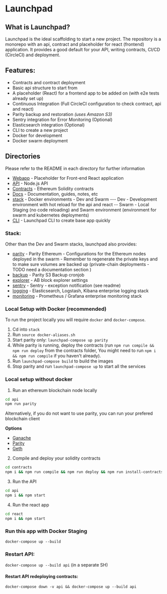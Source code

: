 # Launchpad

## What is Launchpad?

Launchpad is the ideal scaffolding to start a new project. The repository is a monorepo with an api, contract and placeholder for react (frontend) application. It provides a good default for your API, writing contracts, CI/CD (CircleCI) and deployment.

## Features:

- Contracts and contract deployment
- Basic api structure to start from
- A placeholder (React) for a frontend app to be added on (with e2e tests already set up)
- Continuous Integration (Full CircleCI configuration to check contract, api and react)
- Parity backup and restoration *(uses Amazon S3)*
- Sentry integration for Error Monitoring (Optional)
- Elasticsearch integration (Optional)
- CLI to create a new project
- Docker for development
- Docker swarm deployment

## Directories

Please refer to the README in each directory for further information

- [Webapp](./react) - Placeholder for Front-end React application
- [API](./api) - Node.js API
- [Contracts](./contracts) - Ethereum Solidity contracts
- [Docs](./docs) - Documentation, guides, notes, etc
- [stack](./stack) - Docker environments - Dev and Swarm --- Dev - Development environment with hot reload for the api and react -- Swarm - Local Staging (no code reloading) and Swarm environment (environment for swarm and kubernetes deployments)
- [CLI](./cli) - Launchpad CLI to create base app quickly

### Stack:

Other than the Dev and Swarm stacks, launchpad also provides:

- [parity](./stack/parity) - Parity Ethereum - Configurations for the Ethereum nodes deployed in the swarm - Remember to regenerate the private keys and to make sure volumes are backed up (private-chain deployments - TODO need a documentation section )
- [backup](./stack/backup) - Parity S3 Backup cronjob
- [explorer](./stack/explorer) - AB block explorer settings
- [sentry](./stack/sentry) - Sentry - exception notification (see readme)
- [logging](./stack/logging) - Elasticsearch, Logstash, Kibana enterprise logging stack
- [monitoring](./stack/monitoring) - Prometheus / Grafana enterprise monitoring stack

### Local Setup with Docker (recommended)
To run the project locally you will require `docker` and `docker-compose`.

1. Cd into `stack`
2. Run `source docker-aliases.sh`
4. Start parity only: `launchpad-compose up parity`
5. While parity is running, deploy the contracts (run `npm run compile && npm run deploy` from the contracts folder, You might need to run `npm i && npm run compile` if you haven't already).
6. Run `launchpad-compose build` to build the images
7. Stop parity and run `launchpad-compose up` to start all the services

### Local setup without docker

1. Run an ethereum blockchain node locally

```bash
cd api
npm run parity
```

Alternatively, if you do not want to use parity, you can run your prefered blockchain client

**Options**
* [Ganache](https://truffleframework.com/ganache)
* [Parity](https://wiki.parity.io/Setup)
* [Geth](https://ethereum.gitbooks.io/frontier-guide/content/getting_a_client.html)

2. Compile and deploy your solidity contracts

```bash
cd contracts
npm i && npm run compile && npm run deploy && npm run install-contracts
```

3. Run the API

```bash
cd api
npm i && npm start
```

4. Run the react app

```bash
cd react
npm i && npm start
```

### Run this app with Docker Staging

`docker-compose up --build`

### Restart API:

`docker-compose up --build api` (in a separate SH)

#### Restart API redeploying contracts:

    docker-compose down -v api && docker-compose up --build api
